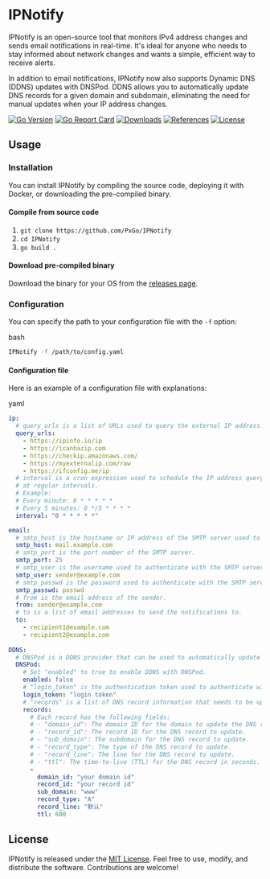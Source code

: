 IPNotify
========

IPNotify is an open-source tool that monitors IPv4 address changes and sends email notifications in real-time. It's ideal for anyone who needs to stay informed about network changes and wants a simple, efficient way to receive alerts.

In addition to email notifications, IPNotify now also supports Dynamic DNS (DDNS) updates with DNSPod. DDNS allows you to automatically update DNS records for a given domain and subdomain, eliminating the need for manual updates when your IP address changes.

[![Go Version](https://img.shields.io/badge/Go-v1.16-blue)](https://golang.org/dl/)
[![Go Report Card](https://goreportcard.com/badge/github.com/PxGo/IPNotify)](https://goreportcard.com/report/github.com/PxGo/IPNotify)
[![Downloads](https://img.shields.io/github/downloads/PxGo/IPNotify/total)](https://github.com/PxGo/IPNotify/releases)
[![References](https://img.shields.io/github/forks/PxGo/IPNotify?label=references)](https://github.com/PxGo/IPNotify/network/members)
[![License](https://img.shields.io/github/license/PxGo/IPNotify)](https://github.com/PxGo/IPNotify/blob/main/LICENSE)


Usage
-----

### Installation

You can install IPNotify by compiling the source code, deploying it with Docker, or downloading the pre-compiled binary.

#### Compile from source code

1.  `git clone https://github.com/PxGo/IPNotify`
2.  `cd IPNotify`
3.  `go build .`

#### Download pre-compiled binary

Download the binary for your OS from the [releases page](https://github.com/PxGo/IPNotify/releases).

### Configuration

You can specify the path to your configuration file with the `-f` option:

bash
```bash
IPNotify -f /path/to/config.yaml
```

#### Configuration file

Here is an example of a configuration file with explanations:

yaml

```yaml
ip:
  # query_urls is a list of URLs used to query the external IP address.
  query_urls:
    - https://ipinfo.io/ip
    - https://icanhazip.com
    - https://checkip.amazonaws.com/
    - https://myexternalip.com/raw
    - https://ifconfig.me/ip
  # interval is a cron expression used to schedule the IP address query
  # at regular intervals.
  # Example:
  # Every minute: 0 * * * * *
  # Every 5 minutes: 0 */5 * * * *
  interval: "0 * * * * *"

email:
  # smtp_host is the hostname or IP address of the SMTP server used to send emails.
  smtp_host: mail.example.com
  # smtp_port is the port number of the SMTP server.
  smtp_port: 25
  # smtp_user is the username used to authenticate with the SMTP server.
  smtp_user: sender@example.com
  # smtp_passwd is the password used to authenticate with the SMTP server.
  smtp_passwd: passwd
  # from is the email address of the sender.
  from: sender@example.com
  # to is a list of email addresses to send the notifications to.
  to:
    - recipient1@example.com
    - recipient2@example.com
  
DDNS:
  # DNSPod is a DDNS provider that can be used to automatically update DNS records for a given domain and subdomain.
  DNSPod:
    # Set "enabled" to true to enable DDNS with DNSPod.
    enabled: false
    # "login_token" is the authentication token used to authenticate with the DNSPod API.
    login_token: "login token"
    # "records" is a list of DNS record information that needs to be updated.
    records:
      # Each record has the following fields:
      # - "domain_id": The domain ID for the domain to update the DNS record for.
      # - "record_id": The record ID for the DNS record to update.
      # - "sub_domain": The subdomain for the DNS record to update.
      # - "record_type": The type of the DNS record to update.
      # - "record_line": The line for the DNS record to update.
      # - "ttl": The time-to-live (TTL) for the DNS record in seconds.
      -
        domain_id: "your domain id"
        record_id: "your record id"
        sub_domain: "www"
        record_type: "A"
        record_line: "默认"
        ttl: 600  
```

License
-------

IPNotify is released under the [MIT License](https://github.com/PxGo/IPNotify/blob/main/LICENSE). Feel free to use, modify, and distribute the software. Contributions are welcome!
